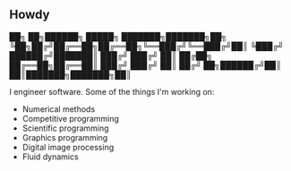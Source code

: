 ## Howdy
██╗  ██╗██████╗  █████╗ ███████╗███████╗██╗
╚██╗██╔╝██╔══██╗██╔══██╗╚══███╔╝╚══███╔╝██║
 ╚███╔╝ ██████╔╝███████║  ███╔╝   ███╔╝ ██║
 ██╔██╗ ██╔══██╗██╔══██║ ███╔╝   ███╔╝  ██║
██╔╝ ██╗██████╔╝██║  ██║███████╗███████╗██║


I engineer software. Some of the things I'm working on:

- Numerical methods
- Competitive programming
- Scientific programming
- Graphics programming
- Digital image processing
- Fluid dynamics

<!--
**alexbazzi/alexbazzi** is a ✨ _special_ ✨ repository because its `README.md` (this file) appears on your GitHub profile.

Here are some ideas to get you started:

- 🔭 I’m currently working on ...
- 🌱 I’m currently learning ...
- 👯 I’m looking to collaborate on ...
- 🤔 I’m looking for help with ...
- 💬 Ask me about ...
- 📫 How to reach me: ...
- 😄 Pronouns: ...
- ⚡ Fun fact: ...
-->
